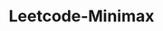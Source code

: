 ---
layout: posts_by_category
categories: Leetcode-Minimax
title: Leetcode-Minimax
permalink: /category/Leetcode-Minimax
---